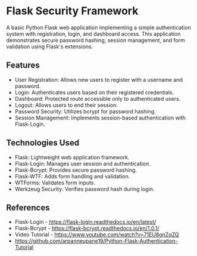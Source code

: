 # Flask Security Framework
A basic Python Flask web application implementing a simple authentication system with registration, login, and dashboard access. This application demonstrates secure password hashing, session management, and form validation using Flask's extensions.

## Features
- User Registration: Allows new users to register with a username and password.
- Login: Authenticates users based on their registered credentials.
- Dashboard: Protected route accessible only to authenticated users.
- Logout: Allows users to end their session.
- Password Security: Utilizes bcrypt for password hashing.
- Session Management: Implements session-based authentication with Flask-Login.

## Technologies Used
- Flask: Lightweight web application framework.
- Flask-Login: Manages user session and authentication.
- Flask-Bcrypt: Provides secure password hashing.
- Flask-WTF: Adds form handling and validation.
- WTForms: Validates form inputs.
- Werkzeug Security: Verifies password hash during login.

## References
- Flask-Login - https://flask-login.readthedocs.io/en/latest/
- Flask-Bcrypt - https://flask-bcrypt.readthedocs.io/en/1.0.1/
- Video Tutorial - https://www.youtube.com/watch?v=71EU8gnZqZQ
- https://github.com/arpanneupane19/Python-Flask-Authentication-Tutorial